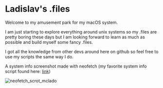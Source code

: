# Ladislav's .files

Welcome to my amusement park for my macOS system.

I am just starting to explore everything around unix systems so my .files are pretty boring these days but I am looking forward to learn as much as possible and build myself some fancy .files.

I got all the knowledge from other devs around here on github so feel free to use my scripts the same way I do.

A system info screenshot made with neofetch (my favorite system info script found here: [link](https://github.com/dylanaraps/neofetch))

![neofetch_scrot_mclado](http://i.imgur.com/OkjOLSX.png)
